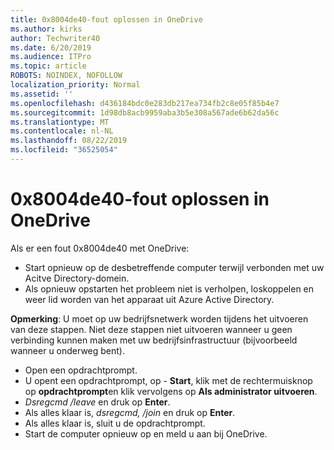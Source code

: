 ```yaml
---
title: 0x8004de40-fout oplossen in OneDrive
ms.author: kirks
author: Techwriter40
ms.date: 6/20/2019
ms.audience: ITPro
ms.topic: article
ROBOTS: NOINDEX, NOFOLLOW
localization_priority: Normal
ms.assetid: ''
ms.openlocfilehash: d436184bdc0e283db217ea734fb2c8e05f85b4e7
ms.sourcegitcommit: 1d98db8acb9959aba3b5e308a567ade6b62da56c
ms.translationtype: MT
ms.contentlocale: nl-NL
ms.lasthandoff: 08/22/2019
ms.locfileid: "36525054"
---
```

# <a name="fix-0x8004de40-error-in-onedrive"></a>0x8004de40-fout oplossen in OneDrive

Als er een fout 0x8004de40 met OneDrive:

- Start opnieuw op de desbetreffende computer terwijl verbonden met uw Acitve Directory-domein.
- Als opnieuw opstarten het probleem niet is verholpen, loskoppelen en weer lid worden van het apparaat uit Azure Active Directory. 

**Opmerking**: U moet op uw bedrijfsnetwerk worden tijdens het uitvoeren van deze stappen. Niet deze stappen niet uitvoeren wanneer u geen verbinding kunnen maken met uw bedrijfsinfrastructuur (bijvoorbeeld wanneer u onderweg bent). 

- Open een opdrachtprompt. 
- U opent een opdrachtprompt, op - **Start**, klik met de rechtermuisknop op **opdrachtprompt**en klik vervolgens op **Als administrator uitvoeren**.
- *Dsregcmd /leave* en druk op **Enter**.
- Als alles klaar is, *dsregcmd, /join* en druk op **Enter**.
- Als alles klaar is, sluit u de opdrachtprompt.
- Start de computer opnieuw op en meld u aan bij OneDrive.